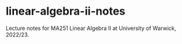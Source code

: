 # linear-algebra-ii-notes
Lecture notes for MA251 Linear Algebra II at University of Warwick, 2022/23.

